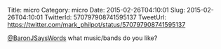 Title: micro
Category: micro
Date: 2015-02-26T04:10:01
Slug: 2015-02-26T04:10:01
TwitterId: 570797908741595137
TweetUrl: https://twitter.com/mark_philpot/status/570797908741595137

[@BaronJSaysWords](https://twitter.com/BaronJSaysWords) what music/bands do you like?